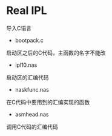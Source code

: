 # Real IPL

导入C语言

- bootpack.c

启动区之后的C代码，主函数的名字不能改

- ipl10.nas

启动区的汇编代码

- naskfunc.nas

在C代码中要用到的汇编实现的函数

- asmhead.nas

调用C代码的汇编代码
